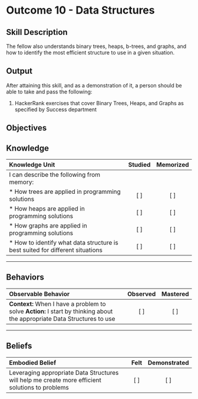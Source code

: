# Outcome 10 - Data Structures

**Skill Description**
----------
The fellow also understands binary trees, heaps, b-trees, and graphs, and how to identify the most efficient structure to use in a given situation.

**Output**
----------
After attaining this skill, and as a demonstration of it, a person should be able to take and pass the following:
 
1. HackerRank exercises that cover Binary Trees, Heaps, and Graphs as specified by Success department


**Objectives**
----------
## **Knowledge**


| Knowledge Unit   |      Studied      | Memorized |
|:-------------|:------------------:|:--------:|
| I can describe the following from memory: | | |
| * How trees are applied in programming solutions | [ ] | [ ]  |
| * How heaps are applied in programming solutions | [ ] | [ ]  |
| * How graphs are applied in programming solutions | [ ] | [ ]  |
| * How to identify what data structure is best suited for different situations | [ ] | [ ]  |



----------


## **Behaviors**

| Observable Behavior   |      Observed      | Mastered |
|:-------------|:------------------:|:--------:|
| **Context:** When I have a problem to solve **Action:** I start by thinking about the appropriate Data Structures to use | [ ] | [ ]  |



----------


## **Beliefs**


| Embodied Belief   |      Felt      | Demonstrated |
|:-------------|:------------------:|:--------:|
| Leveraging appropriate Data Structures will help me create more efficient solutions to problems | [ ] | [ ]  |

